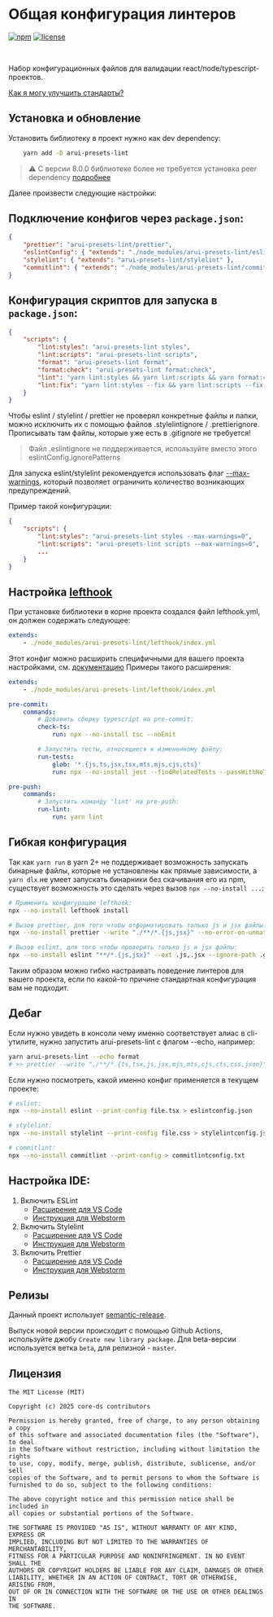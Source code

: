 # Общая конфигурация линтеров

[![npm][npm-img]][npm]
[![license][license-img]][license]

[license]: https://opensource.org/licenses/MIT
[license-img]: https://img.shields.io/badge/License-MIT-brightgreen.svg
[npm-img]: https://img.shields.io/npm/v/arui-presets-lint.svg
[npm]: https://www.npmjs.org/package/arui-presets-lint

<br />

Набор конфигурационных файлов для валидации react/node/typescript-проектов.

[Как я могу улучшить стандарты?](./.github/CONTRIBUTING.md)

## Установка и обновление

Установить библиотеку в проект нужно как dev dependency:

```sh
    yarn add -D arui-presets-lint
```

> ⚠️ С версии 8.0.0 библиотеке более не требуется установка peer dependency [подробнее](./V8_MIGRATION_GUIDE.md)

Далее произвести следующие настройки:

## Подключение конфигов через `package.json`:

```json
{
    "prettier": "arui-presets-lint/prettier",
    "eslintConfig": { "extends": "./node_modules/arui-presets-lint/eslint" },
    "stylelint": { "extends": "arui-presets-lint/stylelint" },
    "commitlint": { "extends": "./node_modules/arui-presets-lint/commitlint" }
}
```

## Конфигурация скриптов для запуска в `package.json`:

```json
{
    "scripts": {
        "lint:styles": "arui-presets-lint styles",
        "lint:scripts": "arui-presets-lint scripts",
        "format": "arui-presets-lint format",
        "format:check": "arui-presets-lint format:check",
        "lint": "yarn lint:styles && yarn lint:scripts && yarn format:check",
        "lint:fix": "yarn lint:styles --fix && yarn lint:scripts --fix && yarn format"
    }
}
```

Чтобы eslint / stylelint / prettier не проверял конкретные файлы и папки, можно исключить их с помощью файлов .stylelintignore / .prettierignore. Прописывать там файлы, которые уже есть в .gitignore не требуется!

> Файл .eslintignore не поддерживается, используйте вместо этого eslintConfig.ignorePatterns

Для запуска eslint/stylelint рекомендуется использовать флаг [--max-warnings](https://eslint.org/docs/latest/user-guide/command-line-interface#--max-warnings), который позволяет ограничить количество возникающих предупреждений.

Пример такой конфигурации:

```json
{
    "scripts": {
        "lint:styles": "arui-presets-lint styles --max-warnings=0",
        "lint:scripts": "arui-presets-lint scripts --max-warnings=0",
        ...
    }
}
```

## Настройка [lefthook](https://github.com/evilmartians/lefthook)

При установке библиотеки в корне проекта создался файл lefthook.yml,
он должен содержать следующее:

```yaml
extends:
    - ./node_modules/arui-presets-lint/lefthook/index.yml
```

Этот конфиг можно расширить специфичными для вашего проекта настройками, см. [документацию](https://github.com/evilmartians/lefthook/blob/master/docs/configuration.md) Примеры такого расширения:

```yml
extends:
    - ./node_modules/arui-presets-lint/lefthook/index.yml

pre-commit:
    commands:
        # Добавить сборку typescript на pre-commit:
        check-ts:
            run: npx --no-install tsc --noEmit

        # Запустить тесты, относящиеся к измененному файлу:
        run-tests:
            glob: '*.{js,ts,jsx,tsx,mts,mjs,cjs,cts}'
            run: npx --no-install jest --findRelatedTests --passWithNoTests {staged_files}

pre-push:
    commands:
        # Запустить команду 'lint' на pre-push:
        run-lint:
            run: yarn lint
```

## Гибкая конфигурация

Так как `yarn run` в yarn 2+ не поддерживает возможность запускать бинарные файлы, которые не установлены как прямые зависимости, а `yarn dlx` не умеет запускать бинарники без скачивания его из npm, существует возможность это сделать через вызов `npx --no-install ...`:

```sh
# Применить конфигурацию lefthook:
npx --no-install lefthook install

# Вызов prettier, для того чтобы отформатировать только js и jsx файлы:
npx --no-install prettier --write "./**/*.{js,jsx}" --no-error-on-unmatched-pattern --cache

# Вызов eslint, для того чтобы проверить только js и jsx файлы:
npx --no-install eslint "**/*.{js,jsx}" --ext .js,.jsx --ignore-path .gitignore --cache --cache-location="./node_modules/.cache/eslint/.eslintcache"
```

Таким образом можно гибко настраивать поведение линтеров для вашего проекта, если по какой-то причине стандартная конфигурация вам не подходит.

## Дебаг

Если нужно увидеть в консоли чему именно соответствует алиас в cli-утилите, нужно запустить arui-presets-lint с флагом --echo, например:

```sh
yarn arui-presets-lint --echo format
# >> prettier --write "./**/*.{ts,tsx,js,jsx,mjs,mts,cjs,cts,css,json}" --no-error-on-unmatched-pattern --cache
```

Если нужно посмотреть, какой именно конфиг применяется в текущем проекте:

```sh
# eslint:
npx --no-install eslint --print-config file.tsx > eslintconfig.json

# stylelint:
npx --no-install stylelint --print-config file.css > stylelintconfig.json

# commitlint:
npx --no-install commitlint --print-config > commitlintconfig.txt
```

## Настройка IDE:

1. Включить ESLint
    - [Расширение для VS Code](https://marketplace.visualstudio.com/items?itemName=dbaeumer.vscode-eslint)
    - [Инструкция для Webstorm](https://www.jetbrains.com/help/webstorm/eslint.html#ws_js_eslint_activate)
2. Включить Stylelint
    - [Расширение для VS Code](https://marketplace.visualstudio.com/items?itemName=stylelint.vscode-stylelint)
    - [Инструкция для Webstorm](https://www.jetbrains.com/help/webstorm/using-stylelint-code-quality-tool.html#ws_stylelint_configure)
3. Включить Prettier
    - [Расширение для VS Code](https://marketplace.visualstudio.com/items?itemName=esbenp.prettier-vscode)
    - [Инструкция для Webstorm](https://prettier.io/docs/en/webstorm.html)

## Релизы

Данный проект использует [semantic-release](https://semantic-release.gitbook.io/semantic-release/).

Выпуск новой версии происходит с помощью Github Actions, используйте джобу `Create new library package`. Для beta-версии используется ветка `beta`, для релизной - `master`.

## Лицензия

```
The MIT License (MIT)

Copyright (c) 2025 core-ds contributors

Permission is hereby granted, free of charge, to any person obtaining a copy
of this software and associated documentation files (the "Software"), to deal
in the Software without restriction, including without limitation the rights
to use, copy, modify, merge, publish, distribute, sublicense, and/or sell
copies of the Software, and to permit persons to whom the Software is
furnished to do so, subject to the following conditions:

The above copyright notice and this permission notice shall be included in
all copies or substantial portions of the Software.

THE SOFTWARE IS PROVIDED "AS IS", WITHOUT WARRANTY OF ANY KIND, EXPRESS OR
IMPLIED, INCLUDING BUT NOT LIMITED TO THE WARRANTIES OF MERCHANTABILITY,
FITNESS FOR A PARTICULAR PURPOSE AND NONINFRINGEMENT. IN NO EVENT SHALL THE
AUTHORS OR COPYRIGHT HOLDERS BE LIABLE FOR ANY CLAIM, DAMAGES OR OTHER
LIABILITY, WHETHER IN AN ACTION OF CONTRACT, TORT OR OTHERWISE, ARISING FROM,
OUT OF OR IN CONNECTION WITH THE SOFTWARE OR THE USE OR OTHER DEALINGS IN
THE SOFTWARE.
```
